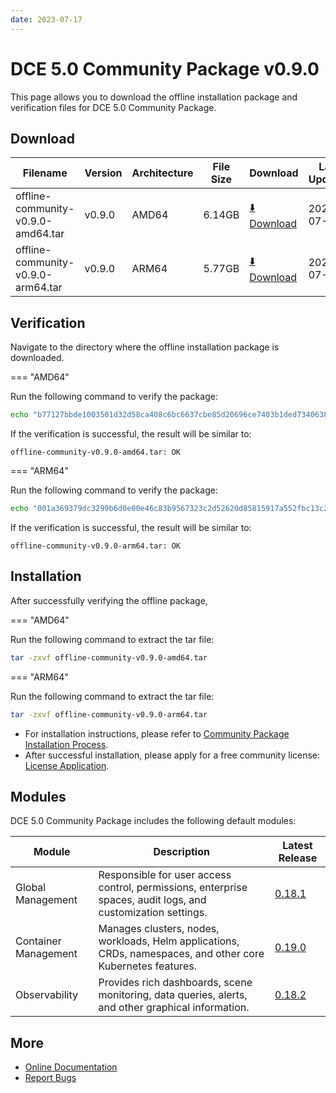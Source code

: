 ```yaml
---
date: 2023-07-17
---
```


# DCE 5.0 Community Package v0.9.0

This page allows you to download the offline installation package and verification files for DCE 5.0 Community Package.

## Download

| Filename                             | Version | Architecture | File Size | Download                                                                                                                         | Last Updated |
| ------------------------------------ | --------| -------------| ----------| -------------------------------------------------------------------------------------------------------------------------------- | ------------ |
| offline-community-v0.9.0-amd64.tar   | v0.9.0  | AMD64        | 6.14GB    | [:arrow_down: Download](https://qiniu-download-public.daocloud.io/DaoCloud_Enterprise/dce5/offline-community-v0.9.0-amd64.tar)   | 2023-07-07   |
| offline-community-v0.9.0-arm64.tar   | v0.9.0  | ARM64        | 5.77GB    | [:arrow_down: Download](https://qiniu-download-public.daocloud.io/DaoCloud_Enterprise/dce5/offline-community-v0.9.0-arm64.tar)   | 2023-07-07   |

## Verification

Navigate to the directory where the offline installation package is downloaded.

=== "AMD64"

Run the following command to verify the package:

```sh
echo "b77127bbde1003501d32d58ca408c6bc6637cbe85d20696ce7403b1ded7340638cc7c7a447fe52b055ff7068e3d85399f6a68a7b9d47cd0e7bbfc4c77be4dab2  offline-community-v0.9.0-amd64.tar" | sha512sum -c
```

If the verification is successful, the result will be similar to:

```none
offline-community-v0.9.0-amd64.tar: OK
```

=== "ARM64"

Run the following command to verify the package:

```sh
echo "001a369379dc3299b6d0e00e46c83b9567323c2d52620d85815917a552fbc13c2d7076a2ad71eaff7dfbfe7ed82f68e5d30c0e53f47fa5055ef07588b4355bc3  offline-community-v0.9.0-arm64.tar" | sha512sum -c
```

If the verification is successful, the result will be similar to:

```none
offline-community-v0.9.0-arm64.tar: OK
```

## Installation

After successfully verifying the offline package,

=== "AMD64"

Run the following command to extract the tar file:

```sh
tar -zxvf offline-community-v0.9.0-amd64.tar
```

=== "ARM64"

Run the following command to extract the tar file:

```sh
tar -zxvf offline-community-v0.9.0-arm64.tar
```

- For installation instructions, please refer to [Community Package Installation Process](../../install/community/k8s/online.md#_2).
- After successful installation, please apply for a free community license: [License Application](../../dce/license0.md).

## Modules

DCE 5.0 Community Package includes the following default modules:

| Module          | Description                                                                                     | Latest Release                                                |
| --------------- | ----------------------------------------------------------------------------------------------- | ------------------------------------------------------------- |
| Global Management     | Responsible for user access control, permissions, enterprise spaces, audit logs, and customization settings.    | [0.18.1](../../ghippo/intro/release-notes.md#0181)    |
| Container Management  | Manages clusters, nodes, workloads, Helm applications, CRDs, namespaces, and other core Kubernetes features.       | [0.19.0](../../kpanda/intro/release-notes.md#0190)    |
| Observability         | Provides rich dashboards, scene monitoring, data queries, alerts, and other graphical information.             | [0.18.2](../../insight/intro/releasenote.md#0182)     |

## More

- [Online Documentation](../../dce/what.md)
- [Report Bugs](https://github.com/DaoCloud/DaoCloud-docs/issues)
